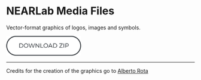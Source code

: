 # NEARLab Media Files

Vector-format graphics of logos, images and symbols.

<p align="left">
<a href="https://github.com/NEARLab-MedicalRobotics/Media/archive/refs/heads/master.zip">
    <picture>
      <source media="(prefers-color-scheme: dark)" srcset="downloadw.png">
      <img alt="download" src="downloadb.png" width="200" > 
    </picture>
</a> 
</p>

***
Credits for the creation of the graphics go to [Alberto Rota](https://github.com/alberto-rota)  

